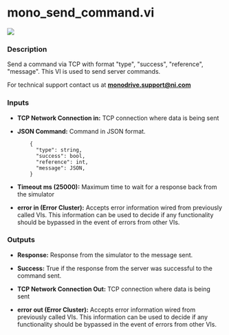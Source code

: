 # mono_send_command.vi

<p class="img_container">
<img class="lg_img" src="../mono_send_command.png"/>
</p>

### Description

Send a command via TCP with format "type", "success", "reference", "message". This VI is used to send server commands.

For technical support contact us at <b>monodrive.support@ni.com</b> 

### Inputs

- **TCP Network Connection in:**  TCP connection where data is being sent
 

- **JSON Command:**  Command in JSON format.

    ```
        {
          "type": string,
          "success": bool,
          "reference": int,
          "message": JSON,
        }
    ``` 
 

- **Timeout ms (25000):**  Maximum time to wait for a response back from the simulator
 

- **error in (Error Cluster):** Accepts error information wired from previously called VIs. This information can be used to decide if any functionality should be bypassed in the event of errors from other VIs. 

### Outputs

- **Response:**  Response from the simulator to the message sent.
 

- **Success:**  True if the response from the server was successful to the
command sent. 
 

- **TCP Network Connection Out:**  TCP connection where data is being sent
 

- **error out (Error Cluster):** Accepts error information wired from previously called VIs. This information can be used to decide if any functionality should be bypassed in the event of errors from other VIs. 

<p>&nbsp;</p>
